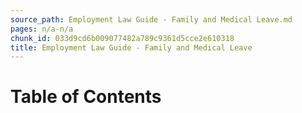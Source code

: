 ```yaml
---
source_path: Employment Law Guide - Family and Medical Leave.md
pages: n/a-n/a
chunk_id: 033d9cd6b009077482a789c9361d5cce2e610318
title: Employment Law Guide - Family and Medical Leave
---
```

# Table of Contents
